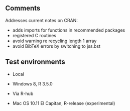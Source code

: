 ## Comments

Addresses current notes on CRAN:

- adds imports for functions in recommended packages
- registered C routines
- avoid warning re recycling length 1 array
- avoid BibTeX errors by switching to jss.bst

## Test environments

* Local
 - Windows 8, R 3.5.0
 
* Via R-hub 
 - Mac OS 10.11 El Capitan, R-release (experimental)
